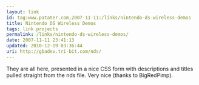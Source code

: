 ```yaml
---
layout: link
id: tag:www.patater.com,2007-11-11:/links/nintendo-ds-wireless-demos
title: Nintendo DS Wireless Demos
tags: link projects
permalink: /links/nintendo-ds-wireless-demos/
date: 2007-11-11 23:41:13
updated: 2010-12-19 03:36:44
uri: http://gbadev.tri-bit.com/nds/
---
```

They are all here, presented in a nice CSS form with descriptions and titles
pulled straight from the nds file. Very nice (thanks to BigRedPimp).
